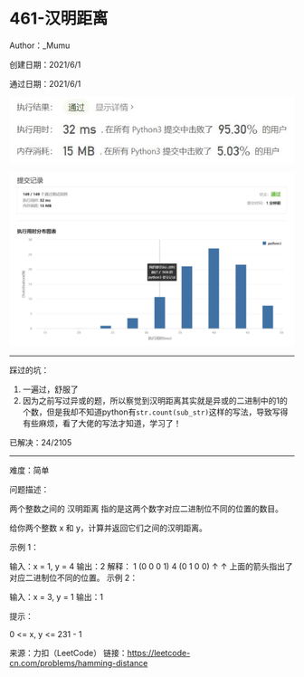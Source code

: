 # 461-汉明距离

Author：_Mumu

创建日期：2021/6/1

通过日期：2021/6/1

![](https://github.com/Mumulhy/LeetCode/blob/master/461-汉明距离/通过截图2.jpg)

![](https://github.com/Mumulhy/LeetCode/blob/master/461-汉明距离/通过截图1.jpg)

*****

踩过的坑：

1. 一遍过，舒服了
2. 因为之前写过异或的题，所以察觉到汉明距离其实就是异或的二进制中的1的个数，但是我却不知道python有`str.count(sub_str)`这样的写法，导致写得有些麻烦，看了大佬的写法才知道，学习了！

已解决：24/2105

*****

难度：简单

问题描述：

两个整数之间的 汉明距离 指的是这两个数字对应二进制位不同的位置的数目。

给你两个整数 x 和 y，计算并返回它们之间的汉明距离。

 

示例 1：

输入：x = 1, y = 4
输出：2
解释：
1   (0 0 0 1)
4   (0 1 0 0)
       ↑   ↑
上面的箭头指出了对应二进制位不同的位置。
示例 2：

输入：x = 3, y = 1
输出：1


提示：

0 <= x, y <= 231 - 1

来源：力扣（LeetCode）
链接：https://leetcode-cn.com/problems/hamming-distance